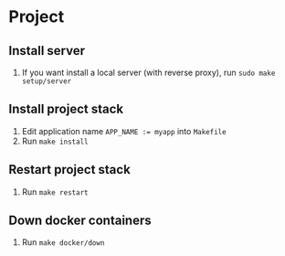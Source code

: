 # Project

## Install server

1. If you want install a local server (with reverse proxy), run `sudo make setup/server`

## Install project stack

1. Edit application name `APP_NAME := myapp` into `Makefile`
2. Run `make install`

## Restart project stack

1. Run `make restart`

## Down docker containers

1. Run `make docker/down`
